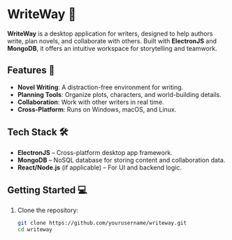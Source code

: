 # WriteWay 📝  

**WriteWay** is a desktop application for writers, designed to help authors write, plan novels, and collaborate with others. Built with **ElectronJS** and **MongoDB**, it offers an intuitive workspace for storytelling and teamwork.  

## Features 🚀  
- **Novel Writing**: A distraction-free environment for writing.  
- **Planning Tools**: Organize plots, characters, and world-building details.  
- **Collaboration**: Work with other writers in real time.  
- **Cross-Platform**: Runs on Windows, macOS, and Linux.  

## Tech Stack 🛠️  
- **ElectronJS** – Cross-platform desktop app framework.  
- **MongoDB** – NoSQL database for storing content and collaboration data.  
- **React/Node.js** (if applicable) – For UI and backend logic.  

## Getting Started 💻  
1. Clone the repository:  
   ```bash
   git clone https://github.com/yourusername/writeway.git
   cd writeway
